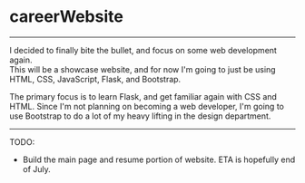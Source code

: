 # careerWebsite

---

I decided to finally bite the bullet, and focus on some web development again.  
This will be a showcase website, and for now I'm going to just be using HTML, CSS, JavaScript, Flask, and Bootstrap.  

The primary focus is to learn Flask, and get familiar again with CSS and HTML. Since I'm not planning on becoming a web developer, I'm going to use Bootstrap to do a lot of my heavy lifting in the design department.

---
TODO:
- Build the main page and resume portion of website. ETA is hopefully end of July.
